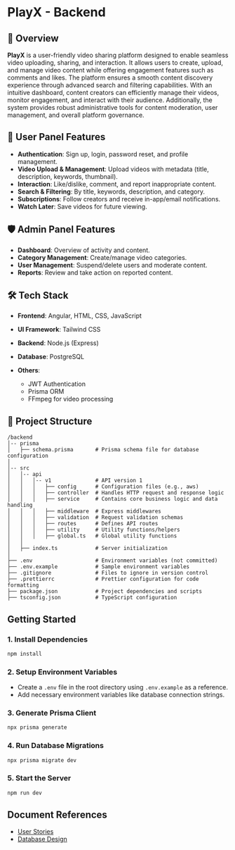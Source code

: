 # PlayX - Backend

## 📖 Overview

**PlayX** is a user-friendly video sharing platform designed to enable seamless video uploading, sharing, and interaction. It allows users to create, upload, and manage video content while offering engagement features such as comments and likes. The platform ensures a smooth content discovery experience through advanced search and filtering capabilities. With an intuitive dashboard, content creators can efficiently manage their videos, monitor engagement, and interact with their audience. Additionally, the system provides robust administrative tools for content moderation, user management, and overall platform governance.

## 👤 User Panel Features

- **Authentication**: Sign up, login, password reset, and profile management.
- **Video Upload & Management**: Upload videos with metadata (title, description, keywords, thumbnail).
- **Interaction**: Like/dislike, comment, and report inappropriate content.
- **Search & Filtering**: By title, keywords, description, and category.
- **Subscriptions**: Follow creators and receive in-app/email notifications.
- **Watch Later**: Save videos for future viewing.

## 🛡 Admin Panel Features

- **Dashboard**: Overview of activity and content.
- **Category Management**: Create/manage video categories.
- **User Management**: Suspend/delete users and moderate content.
- **Reports**: Review and take action on reported content.

## 🛠 Tech Stack

- **Frontend**: Angular, HTML, CSS, JavaScript
- **UI Framework**: Tailwind CSS
- **Backend**: Node.js (Express)
- **Database**: PostgreSQL
- **Others**:

  - JWT Authentication
  - Prisma ORM
  - FFmpeg for video processing

## 📂 Project Structure

```
/backend
│-- prisma
│   ├── schema.prisma       # Prisma schema file for database configuration
│
│-- src
│   │-- api
│   │   │-- v1              # API version 1
│   │   │   ├── config      # Configuration files (e.g., aws)
│   │   │   ├── controller  # Handles HTTP request and response logic
│   │   │   ├── service     # Contains core business logic and data handling
│   │   │   ├── middleware  # Express middlewares
│   │   │   ├── validation  # Request validation schemas
│   │   │   ├── routes      # Defines API routes
│   │   │   ├── utility     # Utility functions/helpers
│   │   │   ├── global.ts   # Global utility functions
│   │
│   ├── index.ts            # Server initialization
│
├── .env                    # Environment variables (not committed)
├── .env.example            # Sample environment variables
├── .gitignore              # Files to ignore in version control
├── .prettierrc             # Prettier configuration for code formatting
├── package.json            # Project dependencies and scripts
├── tsconfig.json           # TypeScript configuration
```

## Getting Started

### 1. Install Dependencies

```sh
npm install
```

### 2. Setup Environment Variables

- Create a `.env` file in the root directory using `.env.example` as a reference.
- Add necessary environment variables like database connection strings.

### 3. Generate Prisma Client

```sh
npx prisma generate
```

### 4. Run Database Migrations

```sh
npx prisma migrate dev
```

### 5. Start the Server

```sh
npm run dev
```

## Document References

- [User Stories](https://simformsolutionspvtltd-my.sharepoint.com/:w:/r/personal/archan_vadgama_simformsolutions_com/_layouts/15/Doc.aspx?sourcedoc=%7BFA1D6C86-C15D-473F-86CB-CC55333739CA%7D&file=Archan%20Vadgama%20-%20Video%20Sharing%20Platform.docx&action=default&mobileredirect=true&DefaultItemOpen=1&ct=1750330605599&wdOrigin=OFFICECOM-WEB.START.EDGEWORTH&cid=732ef863-8229-47a8-be05-4c815f085dee&wdPreviousSessionSrc=HarmonyEmbed&wdPreviousSession=0ff8b3be-a721-46c7-bf90-f6c6feb624f4)
- [Database Design](https://dbdiagram.io/d/PlayX-Video-Sharing-Platform-67c95db6263d6cf9a06b6bfd)
